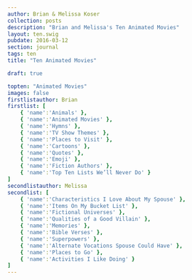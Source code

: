 ```yaml
---
author: Brian & Melissa Koser
collection: posts
description: "Brian and Melissa's Ten Animated Movies"
layout: ten.swig
pubdate: 2016-03-12
section: journal
tags: ten
title: "Ten Animated Movies"

draft: true

topten: "Animated Movies"
images: false
firstlistauthor: Brian
firstlist: [
    { 'name':'Animals' }, 
    { 'name':'Animated Movies' }, 
    { 'name':'Hymns' }, 
    { 'name':'TV Show Themes' }, 
    { 'name':'Places to Visit' }, 
    { 'name':'Cartoons' }, 
    { 'name':'Quotes' }, 
    { 'name':'Emoji' }, 
    { 'name':'Fiction Authors' }, 
    { 'name':'Top Ten Lists We’ll Never Do' }
]
secondlistauthor: Melissa
secondlist: [
    { 'name':'Characteristics I Love About My Spouse' }, 
    { 'name':'Items On My Bucket List' }, 
    { 'name':'Fictional Universes' }, 
    { 'name':'Qualities of a Good Villain' }, 
    { 'name':'Memories' }, 
    { 'name':'Bible Verses' }, 
    { 'name':'Superpowers' }, 
    { 'name':'Alternate Vocations Spouse Could Have' }, 
    { 'name':'Places to Go' }, 
    { 'name':'Activities I Like Doing' }
]
---
```

